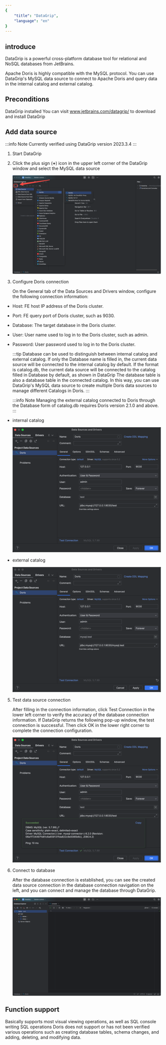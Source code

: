 ```yaml
---
{
    "title": "DataGrip",
    "language": "en"
}
---
```


## introduce

DataGrip is a powerful cross-platform database tool for relational and NoSQL databases from JetBrains.

Apache Doris is highly compatible with the MySQL protocol. You can use DataGrip's MySQL data source to connect to Apache Doris and query data in the internal catalog and external catalog.

## Preconditions

DataGrip installed
You can visit www.jetbrains.com/datagrip/ to download and install DataGrip

## Add data source

:::info Note
Currently verified using DataGrip version 2023.3.4
:::

1. Start DataGrip
2. Click the plus sign (**+**) icon in the upper left corner of the DataGrip window and select the MySQL data source

    ![add data source](/images/datagrip1.png)

3. Configure Doris connection

    On the General tab of the Data Sources and Drivers window, configure the following connection information:

  - Host: FE host IP address of the Doris cluster.
  - Port: FE query port of Doris cluster, such as 9030.
  - Database: The target database in the Doris cluster.
  - User: User name used to log in to the Doris cluster, such as admin.
  - Password: User password used to log in to the Doris cluster.

    :::tip
    Database can be used to distinguish between internal catalog and external catalog. If only the Database name is filled in, the current data source will be connected to the internal catalog by default. If the format is catalog.db, the current data source will be connected to the catalog filled in Database by default, as shown in DataGrip The database table is also a database table in the connected catalog. In this way, you can use DataGrip's MySQL data source to create multiple Doris data sources to manage different Catalogs in Doris.
    :::

    :::info Note
    Managing the external catalog connected to Doris through the Database form of catalog.db requires Doris version 2.1.0 and above.
    :::

  - internal catalog

    ![connect internal catalog](/images/datagrip2.png)

  - external catalog

    ![connect external catalog](/images/datagrip3.png)

5. Test data source connection

    After filling in the connection information, click Test Connection in the lower left corner to verify the accuracy of the database connection information. If DataGrip returns the following pop-up window, the test connection is successful. Then click OK in the lower right corner to complete the connection configuration.

   ![test connection](/images/datagrip4.png)

6. Connect to database

    After the database connection is established, you can see the created data source connection in the database connection navigation on the left, and you can connect and manage the database through DataGrip.

   ![create connection](/images/datagrip5.png)

## Function support

Basically supports most visual viewing operations, as well as SQL console writing SQL operations Doris does not support or has not been verified various operations such as creating database tables, schema changes, and adding, deleting, and modifying data.
